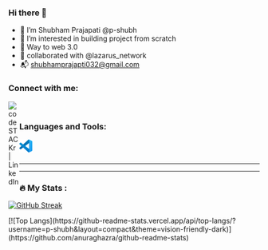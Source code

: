 ### Hi there 👋
- 🌊 I’m Shubham Prajapati @p-shubh
- 👀 I’m interested in building project from scratch
- 🌱 Way to web 3.0
- 💞 collaborated with @lazarus_network 
- 📬 shubhamprajapti032@gmail.com

### Connect with me:
<!-- 
[<img align="left" alt="codeSTACKr.com" width="22px" src="https://raw.githubusercontent.com/iconic/open-iconic/master/svg/globe.svg" />][website]
[<img align="left" alt="codeSTACKr | Twitter" width="22px" src="https://cdn.jsdelivr.net/npm/simple-icons@v3/icons/twitter.svg" />][twitter] -->
[<img align="left" alt="codeSTACKr | LinkedIn" width="22px" src="https://cdn.jsdelivr.net/npm/simple-icons@v3/icons/linkedin.svg" />][linkedin]
<!-- [<img align="left" alt="codeSTACKr | Instagram" width="22px" src="https://cdn.jsdelivr.net/npm/simple-icons@v3/icons/instagram.svg" />][instagram]
 -->
<br />

### Languages and Tools:

<img align="left" alt="Visual Studio Code" width="26px" src="https://raw.githubusercontent.com/github/explore/80688e429a7d4ef2fca1e82350fe8e3517d3494d/topics/visual-studio-code/visual-studio-code.png" />
<!-- <img align="left" alt="HTML5" width="26px" src="https://raw.githubusercontent.com/github/explore/80688e429a7d4ef2fca1e82350fe8e3517d3494d/topics/html/html.png" />
<img align="left" alt="CSS3" width="26px" src="https://raw.githubusercontent.com/github/explore/80688e429a7d4ef2fca1e82350fe8e3517d3494d/topics/css/css.png" />
<img align="left" alt="Sass" width="26px" src="https://raw.githubusercontent.com/github/explore/80688e429a7d4ef2fca1e82350fe8e3517d3494d/topics/sass/sass.png" />
<img align="left" alt="JavaScript" width="26px" src="https://raw.githubusercontent.com/github/explore/80688e429a7d4ef2fca1e82350fe8e3517d3494d/topics/javascript/javascript.png" />
<img align="left" alt="GitHub" width="26px" src="https://raw.githubusercontent.com/github/explore/78df643247d429f6cc873026c0622819ad797942/topics/github/github.png" />
<img align="left" alt="Kotlin" width="26px" src="https://raw.githubusercontent.com/github/explore/80688e429a7d4ef2fca1e82350fe8e3517d3494d/topics/kotlin/kotlin.png" />
<img align="left" alt="ReactJs" width ="40px" src ="https://upload.wikimedia.org/wikipedia/commons/a/a7/React-icon.svg" /> -->

<br />
<br />

---



<!-- [website]: http://shrutibansal.me
[twitter]: https://twitter.com/ -->
<!-- [instagram]: https://instagram.com/sketch.sb -->
[linkedin]: https://www.linkedin.com/in/shubham-prajapati-5aa33117a/

---

### :fire: My Stats :

[![GitHub Streak](http://github-readme-streak-stats.herokuapp.com?user=p-shubh&theme=blue-green&date_format=j%20M%5B%20Y%5D&mode=weekly)](https://git.io/streak-stats)
<br />
<p>[![Top Langs](https://github-readme-stats.vercel.app/api/top-langs/?username=p-shubh&layout=compact&theme=vision-friendly-dark)](https://github.com/anuraghazra/github-readme-stats)</p>
<!--
**p-shubh/p-shubh** is a ✨ _special_ ✨ repository because its `README.md` (this file) appears on your GitHub profile.

Here are some ideas to get you started:

- 🔭 I’m currently working on ...
- 🌱 I’m currently learning ...
- 👯 I’m looking to collaborate on ...
- 🤔 I’m looking for help with ...
- 💬 Ask me about ...
- 📫 How to reach me: ...
- 😄 Pronouns: ...
- ⚡ Fun fact: ...
-->
